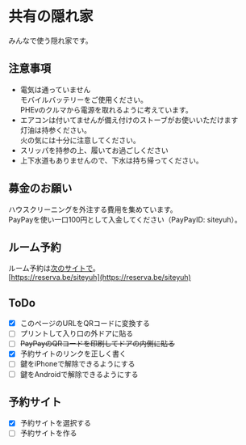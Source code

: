 # 共有の隠れ家
みんなで使う隠れ家です。

## 注意事項

- 電気は通っていません  
モバイルバッテリーをご使用ください。  
PHEvのクルマから電源を取れるように考えています。
- エアコンは付いてませんが備え付けのストーブがお使いいただけます  
灯油は持参ください。  
火の気には十分に注意してください。
- スリッパを持参の上、履いてお過ごしください
- 上下水道もありませんので、下水は持ち帰ってください。

## 募金のお願い
ハウスクリーニングを外注する費用を集めています。  
PayPayを使い一口100円として入金してください（PayPayID: siteyuh）。

## ルーム予約
ルーム予約は[次のサイトで](https://reserva.be/siteyuh)。  
[https://reserva.be/siteyuh](https://reserva.be/siteyuh)

## ToDo

- [x] このページのURLをQRコードに変換する
- [ ] プリントして入り口の外ドアに貼る
- [ ] <s>PayPayのQRコードを印刷してドアの内側に貼る</s>
- [x] 予約サイトのリンクを正しく書く
- [ ] 鍵をiPhoneで解除できるようにする
- [ ] 鍵をAndroidで解除できるようにする

## 予約サイト
- [x] 予約サイトを選択する
- [ ] 予約サイトを作る
